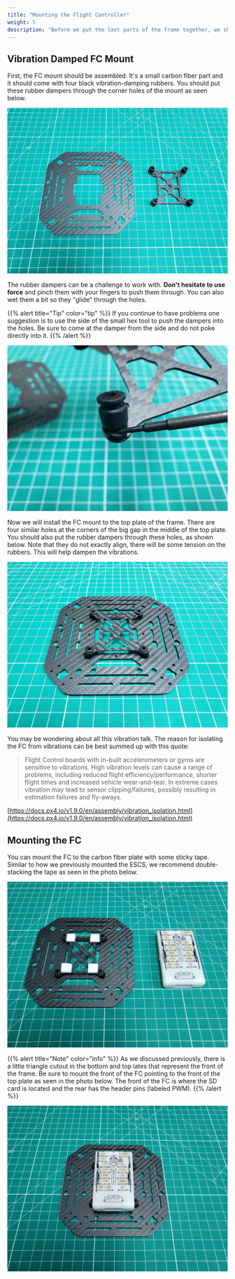 ```yaml
---
title: "Mounting the Flight Controller"
weight: 5
description: "Before we put the last parts of the frame together, we should install some components on the top plate."
---
```


## Vibration Damped FC Mount

First, the FC mount should be assembled.
It's a small carbon fiber part and it should come with four black
vibration-damping rubbers. You should put these rubber dampers through
the corner holes of the mount as seen below.

![Top plate and FC mount with rubber dampers installed](top_plate_parts.jpg)

The rubber dampers can be a challenge to work with.
**Don't hesitate to use force** and pinch them with your fingers to
push them through. You can also wet them a bit so they "glide" through the holes.

{{% alert title="Tip" color="tip" %}}
If you continue to have problems one suggestion is to use the
side of the small hex tool to push the dampers into the holes.
Be sure to come at the damper from the side and do not poke directly into it.
{{% /alert %}}

![Using the small hex tool to push the damper through](rubber_with_tool.jpg)

Now we will install the FC mount to the top plate of the frame. There are four similar
holes at the corners of the big gap in the middle of the top plate.
You should also put the rubber dampers through these holes, as shown below.
Note that they do not exactly align, there will be some tension on the rubbers.
This will help dampen the vibrations.

![Top plate with FC mount](top_plate_with_fc_mount.jpg)

You may be wondering about all this vibration talk.
The reason for isolating the FC from vibrations can be best summed up with this quote:

> Flight Control boards with in-built accelerometers or gyros are
> sensitive to vibrations. High vibration levels can cause a range of problems,
> including reduced flight efficiency/performance, shorter flight times and increased
> vehicle wear-and-tear. In extreme cases vibration may lead to sensor
> clipping/failures, possibly resulting in estimation failures and fly-aways.

[https://docs.px4.io/v1.9.0/en/assembly/vibration_isolation.html](https://docs.px4.io/v1.9.0/en/assembly/vibration_isolation.html)

## Mounting the FC

You can mount the FC to the carbon fiber plate with some sticky tape.
Similar to how we previously mounted the ESCS, we recommend double-stacking
the tape as seen in the photo below.

![Double-stacked tape ready for FC mounting](top_plate_with_tape.jpg)

{{% alert title="Note" color="info" %}}
As we discussed previously, there is a little triangle cutout in the bottom and top
lates that represent the front of the frame. Be sure to mount the front of the
FC pointing to the front of the top plate as seen in the photo below.
The front of the FC is where the SD card is located and the rear has the
header pins (labeled PWM).
{{% /alert %}}

![FC stuck to carbon plate and ready for wiring](fc_mounted_to_top_plate.jpg)
